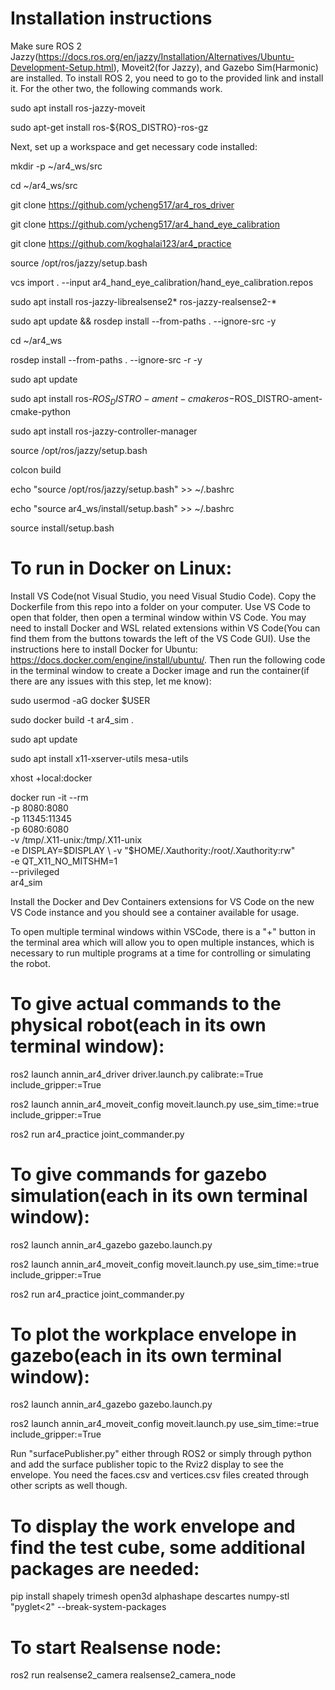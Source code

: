 # Installation instructions

Make sure ROS 2 Jazzy(https://docs.ros.org/en/jazzy/Installation/Alternatives/Ubuntu-Development-Setup.html), Moveit2(for Jazzy), and Gazebo Sim(Harmonic) are installed. To install ROS 2, you need to go to the provided link and install it. For the other two, the following commands work.

sudo apt install ros-jazzy-moveit

sudo apt-get install ros-${ROS_DISTRO}-ros-gz

Next, set up a workspace and get necessary code installed:

mkdir -p ~/ar4_ws/src

cd ~/ar4_ws/src

git clone https://github.com/ycheng517/ar4_ros_driver

git clone https://github.com/ycheng517/ar4_hand_eye_calibration

git clone https://github.com/koghalai123/ar4_practice

source /opt/ros/jazzy/setup.bash

vcs import . --input ar4_hand_eye_calibration/hand_eye_calibration.repos

sudo apt install ros-jazzy-librealsense2* ros-jazzy-realsense2-*

sudo apt update && rosdep install --from-paths . --ignore-src -y

cd ~/ar4_ws

rosdep install --from-paths . --ignore-src -r -y

sudo apt update

sudo apt install ros-$ROS_DISTRO-ament-cmake ros-$ROS_DISTRO-ament-cmake-python

sudo apt install ros-jazzy-controller-manager

source /opt/ros/jazzy/setup.bash

colcon build

echo "source /opt/ros/jazzy/setup.bash" >> ~/.bashrc

echo "source ar4_ws/install/setup.bash" >> ~/.bashrc

source install/setup.bash

# To run in Docker on Linux: 
Install VS Code(not Visual Studio, you need Visual Studio Code). Copy the Dockerfile from this repo into a folder on your computer. Use VS Code to open that folder, then open a terminal window within VS Code. You may need to install Docker and WSL related extensions within VS Code(You can find them from the buttons towards the left of the VS Code GUI). Use the instructions here to install Docker for Ubuntu: https://docs.docker.com/engine/install/ubuntu/. Then run the following code in the terminal window to create a Docker image and run the container(if there are any issues with this step, let me know):

sudo usermod -aG docker $USER

sudo docker build -t ar4_sim .

sudo apt update

sudo apt install x11-xserver-utils mesa-utils

xhost +local:docker

docker run -it --rm \
  -p 8080:8080 \
  -p 11345:11345 \
  -p 6080:6080 \
  -v /tmp/.X11-unix:/tmp/.X11-unix \
  -e DISPLAY=$DISPLAY \
  -v "$HOME/.Xauthority:/root/.Xauthority:rw" \
  -e QT_X11_NO_MITSHM=1 \
  --privileged \
  ar4_sim

Install the Docker and Dev Containers extensions for VS Code on the new VS Code instance and you should see a container available for usage.

To open multiple terminal windows within VSCode, there is a "+" button in the terminal area which will allow you to open multiple instances, which is necessary to run multiple programs at a time for controlling or simulating the robot.

# To give actual commands to the physical robot(each in its own terminal window): 
ros2 launch annin_ar4_driver driver.launch.py calibrate:=True include_gripper:=True

ros2 launch annin_ar4_moveit_config moveit.launch.py use_sim_time:=true include_gripper:=True

ros2 run ar4_practice joint_commander.py



# To give commands for gazebo simulation(each in its own terminal window): 
ros2 launch annin_ar4_gazebo gazebo.launch.py

ros2 launch annin_ar4_moveit_config moveit.launch.py use_sim_time:=true include_gripper:=True

ros2 run ar4_practice joint_commander.py

# To plot the workplace envelope in gazebo(each in its own terminal window): 
ros2 launch annin_ar4_gazebo gazebo.launch.py

ros2 launch annin_ar4_moveit_config moveit.launch.py use_sim_time:=true include_gripper:=True

Run "surfacePublisher.py" either through ROS2 or simply through python and add the surface publisher topic to the Rviz2 display to see the envelope. You need the faces.csv and vertices.csv files created through other scripts as well though.


# To display the work envelope and find the test cube, some additional packages are needed:

pip install shapely trimesh open3d alphashape descartes numpy-stl "pyglet<2" --break-system-packages

# To start Realsense node: 

ros2 run realsense2_camera realsense2_camera_node
